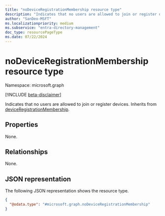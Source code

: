 ```yaml
---
title: "noDeviceRegistrationMembership resource type"
description: "Indicates that no users are allowed to join or register devices."
author: "SanDeo-MSFT"
ms.localizationpriority: medium
ms.subservice: "entra-directory-management"
doc_type: resourcePageType
ms.date: 07/22/2024
---
```


# noDeviceRegistrationMembership resource type

Namespace: microsoft.graph

[!INCLUDE [beta-disclaimer](../../includes/beta-disclaimer.md)]

Indicates that no users are allowed to join or register devices. Inherits from [deviceRegistrationMembership](../resources/deviceregistrationmembership.md).

## Properties
None.

## Relationships
None.

## JSON representation
The following JSON representation shows the resource type.
<!-- {
  "blockType": "resource",
  "@odata.type": "microsoft.graph.noDeviceRegistrationMembership"
}
-->
``` json
{
  "@odata.type": "#microsoft.graph.noDeviceRegistrationMembership"
}
```
